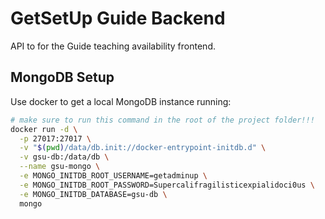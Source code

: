 # GetSetUp Guide Backend

API to for the Guide teaching availability frontend.

## MongoDB Setup

Use docker to get a local MongoDB instance running:

```zsh
# make sure to run this command in the root of the project folder!!!
docker run -d \
  -p 27017:27017 \
  -v "$(pwd)/data/db.init://docker-entrypoint-initdb.d" \
  -v gsu-db:/data/db \
  --name gsu-mongo \
  -e MONGO_INITDB_ROOT_USERNAME=getadminup \
  -e MONGO_INITDB_ROOT_PASSWORD=Supercalifragilisticexpialidoci0us \
  -e MONGO_INITDB_DATABASE=gsu-db \
  mongo
```
